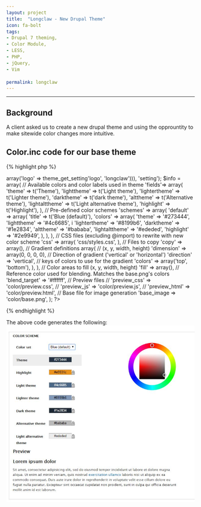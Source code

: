 ```yaml
---
layout: project
title:  "Longclaw - New Drupal Theme"
icon: fa-bolt
tags:
- Drupal 7 theming,
- Color Module, 
- LESS,
- PHP,
- jQuery,
- Vim

permalink: longclaw
---
```

---

## Background

A client asked us to create a new drupal theme and using the opprountity to make sitewide color changes more intuitive. 

## Color.inc code for our base theme

{% highlight php %}
<? php
// Put the logo path into JavaScript for the live preview
drupal_add_js(array('color' => array('logo' => theme_get_setting'logo', 'longclaw'))), 'setting');

$info = array(
	// Available colors and color labels used in theme
	'fields'=> array(
		'theme' => t('Theme'),
		'lighttheme' => t('Light theme'),
		'lightertheme' => t('Lighter theme'),
		'darktheme' => t('dark theme'),
		'alttheme' => t('Alternative theme'),
		'lightalttheme' => t('Light alternative theme'),
		'highlight' => t('Highlight'),
	),
	// Pre-defined color schemes
	'schemes' => array(
		'default' => array(
			'title' => t('Blue (default)'),
			'colors' => array(
				'theme' => '#273444',
				'lighttheme' => '#4c6685',
			i	'lightertheme' => '#8199b6',
				'darktheme' => '#1e2834',
				'alttheme' => '#bababa',
				'lightalttheme' => '#ededed',
				'highlight' => '#2e9949',
			),
		),	
	),
	// CSS files (excluding @import) to rewrite with new color scheme
	'css' => array(
		'css/styles.css',
	),
	// Files to copy
	'copy' => array(),
	// Gradient definitions 
	array( 
	// (x, y, width, height)
	'dimension' => array(0, 0, 0, 0),
	// Direction of gradient ('vertical' or 'horizontal')
	'direction' => 'vertical',
	// keys of colors to use for the gradient
	'colors' => array('top', 'bottom'),
	),
),

// Color areas to fill (x, y, width, height)
'fill' => array(),

// Reference color used for blending. Matches the base.png's colors
'blend_target' => '#ffffff',

// Preview files
// 'preview_css' => 'color/preview.css',


// 'preview_js' => 'color/preview.js',
// 'preview_html' => 'color/preview.html',
// Base file for image generation
'base_image => 'color/base.png',
);

?>
{% endhighlight %}

The above code generates the following:
<img src="../images/color_settings_old.JPG">

